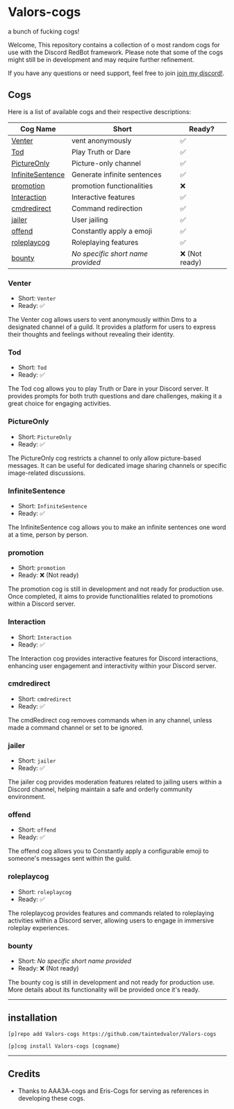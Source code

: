 # Valors-cogs
a bunch of fucking cogs! 

Welcome, This repository contains a collection of o most random cogs for use with the Discord RedBot framework.
Please note that some of the cogs might still be in development and may require further refinement.

If you have any questions or need support, feel free to join [join my discord!](https://discord.gg/QysVtMvgSN).

## Cogs

Here is a list of available cogs and their respective descriptions:

| Cog Name | Short | Ready? |
| --- | --- | --- |
| [Venter](#venter) | vent anonymously | ✅ |
| [Tod](#truthOrDare) | Play Truth or Dare | ✅ |
| [PictureOnly](#PictureOnly) | Picture-only channel | ✅ |
| [InfiniteSentence](#InfiniteSentence) | Generate infinite sentences | ✅ |
| [promotion](#promotion) | promotion functionalities | ❌ |
| [Interaction](#interaction) | Interactive features | ✅ |
| [cmdredirect](#cmdredirect) | Command redirection | ✅ |
| [jailer](#jailer) | User jailing | ✅ |
| [offend](#offend) | Constantly apply a emoji | ✅ |
| [roleplaycog](#roleplaycog) | Roleplaying features | ✅ |
| [bounty](#bounty) | *No specific short name provided* | ❌ (Not ready) |

### Venter

- Short: `Venter`
- Ready: ✅

The Venter cog allows users to vent anonymously within Dms to a designated channel of a guild. It provides a platform for users to express their thoughts and feelings without revealing their identity.

### Tod

- Short: `Tod`
- Ready: ✅

The Tod cog allows you to play Truth or Dare in your Discord server. It provides prompts for both truth questions and dare challenges, making it a great choice for engaging activities.

### PictureOnly

- Short: `PictureOnly`
- Ready: ✅

The PictureOnly cog restricts a channel to only allow picture-based messages. It can be useful for dedicated image sharing channels or specific image-related discussions.

### InfiniteSentence

- Short: `InfiniteSentence`
- Ready: ✅

The InfiniteSentence cog allows you to make an infinite sentences one word at a time, person by person.

### promotion

- Short: `promotion`
- Ready: ❌ (Not ready)

The promotion cog is still in development and not ready for production use. Once completed, it aims to provide functionalities related to promotions within a Discord server.

### Interaction

- Short: `Interaction`
- Ready: ✅

The Interaction cog provides interactive features for Discord interactions, enhancing user engagement and interactivity within your Discord server.

### cmdredirect

- Short: `cmdredirect`
- Ready: ✅

The cmdRedirect cog removes commands when in any channel, unless made a command channel or set to be ignored.

### jailer

- Short: `jailer`
- Ready: ✅

The jailer cog provides moderation features related to jailing users within a Discord channel, helping maintain a safe and orderly community environment.

### offend

- Short: `offend`
- Ready: ✅

The offend cog allows you to Constantly apply a configurable emoji to someone's messages sent within the guild. 

### roleplaycog

- Short: `roleplaycog`
- Ready: ✅

The roleplaycog provides features and commands related to roleplaying activities within a Discord server, allowing users to engage in immersive roleplay experiences.

### bounty

- Short: *No specific short name provided*
- Ready: ❌ (Not ready)

The bounty cog is still in development and not ready for production use. More details about its functionality will be provided once it's ready.


------------
installation
------------

`[p]repo add Valors-cogs https://github.com/taintedvalor/Valors-cogs`

`[p]cog install Valors-cogs [cogname}`

-------
Credits
-------

- Thanks to AAA3A-cogs and Eris-Cogs for serving as references in developing these cogs.
